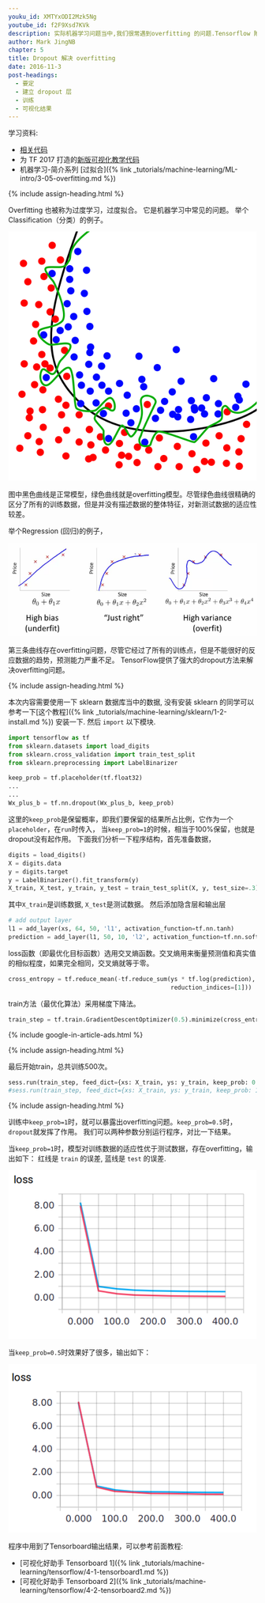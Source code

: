 ```yaml
---
youku_id: XMTYxODI2Mzk5Ng
youtube_id: f2F9Xsd7KVk
description: 实际机器学习问题当中,我们很常遇到overfitting 的问题.Tensorflow 附有一个很好解决 overfitting 问题的工具,叫做dropout, 你只需要给予它一个不被 drop 掉的百分比就能很好的降低 overfitting.
author: Mark JingNB
chapter: 5
title: Dropout 解决 overfitting
date: 2016-11-3
post-headings:
  - 要定
  - 建立 dropout 层
  - 训练
  - 可视化结果
---
```



学习资料:
  * [相关代码](https://github.com/MorvanZhou/tutorials/tree/master/tensorflowTUT/tf17_dropout)
  * 为 TF 2017 打造的[新版可视化教学代码](https://github.com/MorvanZhou/Tensorflow-Tutorial)
  * 机器学习-简介系列 [过拟合]({% link _tutorials/machine-learning/ML-intro/3-05-overfitting.md %})

{% include assign-heading.html %}

Overfitting 也被称为过度学习，过度拟合。 它是机器学习中常见的问题。
举个Classification（分类）的例子。

<img class="course-image" src="/static/results/tensorflow/5_02_1.png" alt="{{ page.title }}{% increment image-count %}">

图中黑色曲线是正常模型，绿色曲线就是overfitting模型。尽管绿色曲线很精确的区分了所有的训练数据，但是并没有描述数据的整体特征，对新测试数据的适应性较差。

举个Regression (回归)的例子，

<img class="course-image" src="/static/results/tensorflow/5_02_2.png" alt="{{ page.title }}{% increment image-count %}">

第三条曲线存在overfitting问题，尽管它经过了所有的训练点，但是不能很好的反应数据的趋势，预测能力严重不足。
TensorFlow提供了强大的dropout方法来解决overfitting问题。

{% include assign-heading.html %}

本次内容需要使用一下 sklearn 数据库当中的数据, 没有安装 sklearn 
的同学可以参考一下[这个教程]({% link _tutorials/machine-learning/sklearn/1-2-install.md %})
安装一下. 然后 `import` 以下模块.

```python
import tensorflow as tf
from sklearn.datasets import load_digits
from sklearn.cross_validation import train_test_split
from sklearn.preprocessing import LabelBinarizer
```

```python
keep_prob = tf.placeholder(tf.float32)
...
...
Wx_plus_b = tf.nn.dropout(Wx_plus_b, keep_prob)
```

这里的`keep_prob`是保留概率，即我们要保留的结果所占比例，它作为一个`placeholder`，在`run`时传入，
当`keep_prob=1`的时候，相当于100%保留，也就是dropout没有起作用。
下面我们分析一下程序结构，首先准备数据，

```python
digits = load_digits()
X = digits.data
y = digits.target
y = LabelBinarizer().fit_transform(y)
X_train, X_test, y_train, y_test = train_test_split(X, y, test_size=.3)
```

其中`X_train`是训练数据, `X_test`是测试数据。
然后添加隐含层和输出层

```python
# add output layer
l1 = add_layer(xs, 64, 50, 'l1', activation_function=tf.nn.tanh)
prediction = add_layer(l1, 50, 10, 'l2', activation_function=tf.nn.softmax)
```

loss函数（即最优化目标函数）选用交叉熵函数。交叉熵用来衡量预测值和真实值的相似程度，如果完全相同，交叉熵就等于零。

```python
cross_entropy = tf.reduce_mean(-tf.reduce_sum(ys * tf.log(prediction),
                                              reduction_indices=[1]))  # loss
```
train方法（最优化算法）采用梯度下降法。

```python
train_step = tf.train.GradientDescentOptimizer(0.5).minimize(cross_entropy)
```

{% include google-in-article-ads.html %}

{% include assign-heading.html %}

最后开始train，总共训练500次。

```python
sess.run(train_step, feed_dict={xs: X_train, ys: y_train, keep_prob: 0.5})
#sess.run(train_step, feed_dict={xs: X_train, ys: y_train, keep_prob: 1})
```

{% include assign-heading.html %}


训练中`keep_prob=1`时，就可以暴露出overfitting问题。`keep_prob=0.5`时，`dropout`就发挥了作用。
我们可以两种参数分别运行程序，对比一下结果。

当`keep_prob=1`时，模型对训练数据的适应性优于测试数据，存在overfitting，输出如下：
红线是 `train` 的误差, 蓝线是 `test` 的误差.

<img class="course-image" src="/static/results/tensorflow/5_02_3.png" alt="{{ page.title }}{% increment image-count %}">

当`keep_prob=0.5`时效果好了很多，输出如下：

<img class="course-image" src="/static/results/tensorflow/5_02_4.png" alt="{{ page.title }}{% increment image-count %}">

程序中用到了Tensorboard输出结果，可以参考前面教程:

* [可视化好助手 Tensorboard 1]({% link _tutorials/machine-learning/tensorflow/4-1-tensorboard1.md %})
* [可视化好助手 Tensorboard 2]({% link _tutorials/machine-learning/tensorflow/4-2-tensorboard2.md %})



